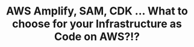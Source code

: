 ---
title: AWS Amplify, SAM, CDK ... What to choose for your Infrastructure as Code on AWS?!?
description: "A comprehensive comparison between AWS native Infrastructure as Code tools: AWS Amplify, SAM and CDK and its user cases"
banner: "./banner.jpg"
authorIds:
  - ibrahimcesar
href: https://dev.to/aws-builders/aws-amplify-sam-cdk-what-to-choose-for-your-infrastructure-as-code-on-aws-lh2
platforms:
  - Web
categories:
  - Amplify Console
---